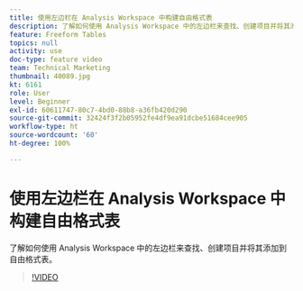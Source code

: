```yaml
---
title: 使用左边栏在 Analysis Workspace 中构建自由格式表
description: 了解如何使用 Analysis Workspace 中的左边栏来查找、创建项目并将其添加到自由格式表。
feature: Freeform Tables
topics: null
activity: use
doc-type: feature video
team: Technical Marketing
thumbnail: 40089.jpg
kt: 6161
role: User
level: Beginner
exl-id: 60611747-80c7-4bd0-88b8-a36fb420d290
source-git-commit: 32424f3f2b05952fe4df9ea91dcbe51684cee905
workflow-type: ht
source-wordcount: '60'
ht-degree: 100%

---
```


# 使用左边栏在 Analysis Workspace 中构建自由格式表

了解如何使用 Analysis Workspace 中的左边栏来查找、创建项目并将其添加到自由格式表。

>[!VIDEO](https://video.tv.adobe.com/v/40089/?quality=12&learn=on)
